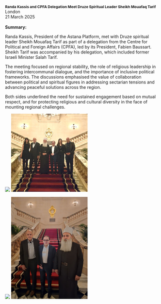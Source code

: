 <span style="font-size: 0.75rem; font-weight: bold;">Randa Kassis and CPFA Delegation Meet Druze Spiritual Leader Sheikh Mouafaq Tarif</span><br>
London</br>
21 March 2025
</br></br>
<b>Summary:</b>

Randa Kassis, President of the Astana Platform, met with Druze spiritual leader Sheikh Mouafaq Tarif as part of a delegation from the Centre for Political and Foreign Affairs (CPFA), led by its President, Fabien Baussart. Sheikh Tarif was accompanied by his delegation, which included former Israeli Minister Salah Tarif.

The meeting focused on regional stability, the role of religious leadership in fostering intercommunal dialogue, and the importance of inclusive political frameworks. The discussions emphasised the value of collaboration between political and spiritual figures in addressing sectarian tensions and advancing peaceful solutions across the region.

Both sides underlined the need for sustained engagement based on mutual respect, and for protecting religious and cultural diversity in the face of mounting regional challenges.

![](1.jpg)
<img src="https://github.com/vduce/randa-kassis-website/blob/amardeep/public/encounters/photos/1.jpg" style="width:50%; height:auto;">

![](2.JPG)
<img src="https://github.com/vduce/randa-kassis-website/blob/amardeep/public/encounters/photos/2.JPG" style="width:50%; height:auto;">

<p></p>

